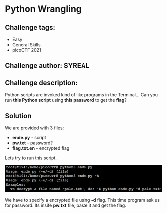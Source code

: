 # Python Wrangling
## Challenge tags:
- Easy
- General Skills
- picoCTF 2021

## Challenge author: SYREAL
## Challenge description:
Python scripts are invoked kind of like programs in the Terminal... Can you run **this Python script** using **this password** to get the **flag**?

## Solution
We are provided with 3 files:
- **ende.py** - script
- **pw.txt** - password?
- **flag.txt.en** - encrypted flag

Lets try to run this script. 

![image missing?](./content/python_wrangling_01.png)

We have to specify a encrypted file using **-d** flag. This time program ask us for password. Its insife **pw.txt** file, paste it and get the flag. 
